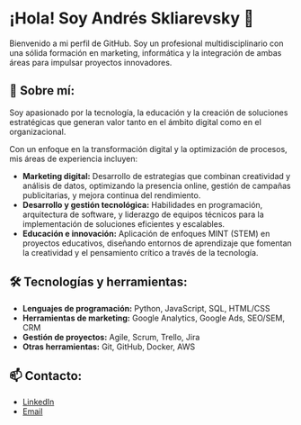 # ¡Hola! Soy Andrés Skliarevsky 👋

Bienvenido a mi perfil de GitHub. Soy un profesional multidisciplinario con una sólida formación en marketing, informática y la integración de ambas áreas para impulsar proyectos innovadores. 

## 🚀 Sobre mí:

Soy apasionado por la tecnología, la educación y la creación de soluciones estratégicas que generan valor tanto en el ámbito digital como en el organizacional. 

Con un enfoque en la transformación digital y la optimización de procesos, mis áreas de experiencia incluyen:
- **Marketing digital:** Desarrollo de estrategias que combinan creatividad y análisis de datos, optimizando la presencia online, gestión de campañas publicitarias, y mejora continua del rendimiento.
- **Desarrollo y gestión tecnológica:** Habilidades en programación, arquitectura de software, y liderazgo de equipos técnicos para la implementación de soluciones eficientes y escalables.
- **Educación e innovación:** Aplicación de enfoques MINT (STEM) en proyectos educativos, diseñando entornos de aprendizaje que fomentan la creatividad y el pensamiento crítico a través de la tecnología.

## 🛠️ Tecnologías y herramientas:

- **Lenguajes de programación:** Python, JavaScript, SQL, HTML/CSS
- **Herramientas de marketing:** Google Analytics, Google Ads, SEO/SEM, CRM
- **Gestión de proyectos:** Agile, Scrum, Trello, Jira
- **Otras herramientas:** Git, GitHub, Docker, AWS

## 📫 Contacto:

- [LinkedIn](https://www.linkedin.com/in/andresskliarevsky/)
- [Email](mailto:andres@educando.com.ar)

<!---
andresskl/andresskl is a ✨ special ✨ repository because its `README.md` (this file) appears on your GitHub profile.
You can click the Preview link to take a look at your changes.
--->
